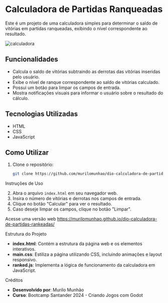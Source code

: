 # Calculadora de Partidas Ranqueadas

Este é um projeto de uma calculadora simples para determinar o saldo de vitórias em partidas ranqueadas, exibindo o nível correspondente ao resultado.

![calculadora](https://github.com/murilomunhao/dio-calculadora-de-partidas-rankeadas/assets/7818593/6f3e7783-96d7-4155-a5ad-e99b32885e79)

## Funcionalidades

- Calcula o saldo de vitórias subtraindo as derrotas das vitórias inseridas pelo usuário.
- Exibe o nível de ranque correspondente ao saldo de vitórias calculado.
- Possui um botão para limpar os campos de entrada.
- Mostra notificações visuais para informar o usuário sobre o resultado do cálculo.

## Tecnologias Utilizadas

- HTML
- CSS
- JavaScript

## Como Utilizar

1. Clone o repositório:

   ```bash
   git clone https://github.com/murilomunhao/dio-calculadora-de-partidas-rankeadas.git

Instruções de Uso

2. Abra o arquivo `index.html` em seu navegador web.
3. Insira o número de vitórias e derrotas nos campos de entrada.
4. Clique no botão "Calcular" para ver o resultado.
5. Caso deseje limpar os campos, clique no botão "Limpar".

Acesse uma versão web 
https://murilomunhao.github.io/dio-calculadora-de-partidas-rankeadas/

Estrutura do Projeto

- **index.html**: Contém a estrutura da página web e os elementos interativos.
- **main.css**: Estiliza a página utilizando CSS, incluindo animações e layout responsivo.
- **ranked.js**: Implementa a lógica de funcionamento da calculadora em JavaScript.

Créditos

- **Desenvolvido por**: Murilo Munhão
- **Curso**: Bootcamp Santander 2024 - Criando Jogos com Godot

